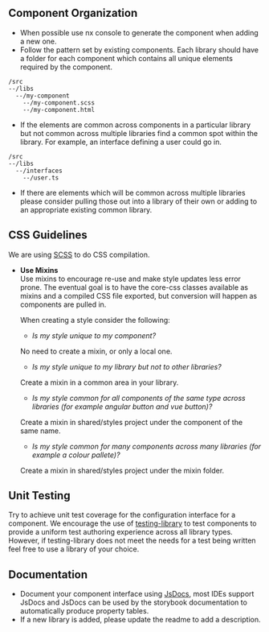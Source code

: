 ## Component Organization

- When possible use nx console to generate the component when adding a new one.
- Follow the pattern set by existing components. Each library should have a folder for each component which contains all unique elements required by the component.

```
/src
--/libs
  --/my-component
    --/my-component.scss
    --/my-component.html
```

- If the elements are common across components in a particular library but not common across multiple libraries find a common spot within the library. For example, an interface defining a user could go in.

```
/src
--/libs
  --/interfaces
    --/user.ts
```

- If there are elements which will be common across multiple libraries please consider pulling those out into a library of their own or adding to an appropriate existing common library.

## CSS Guidelines

We are using [SCSS](https://sass-lang.com/) to do CSS compilation.

- **Use Mixins**  
  Use mixins to encourage re-use and make style updates less error prone. The eventual goal is to have the core-css classes available as mixins and a compiled CSS file exported, but conversion will happen as components are pulled in.  
  
  When creating a style consider the following:
  - _Is my style unique to my component?_  
  
  No need to create a mixin, or only a local one.
  - _Is my style unique to my library but not to other libraries?_  
  
  Create a mixin in a common area in your library.
  - _Is my style common for all components of the same type across libraries (for example angular button and vue button)?_  
  
  Create a mixin in shared/styles project under the component of the same name.
  - _Is my style common for many components across many libraries (for example a colour pallete)?_  
  
  Create a mixin in shared/styles project under the mixin folder.

## Unit Testing

Try to achieve unit test coverage for the configuration interface for a component. We encourage the use of [testing-library](https://testing-library.com/) to test components to provide a uniform test authoring experience across all library types. However, if testing-library does not meet the needs for a test being written feel free to use a library of your choice.

## Documentation

- Document your component interface using [JsDocs](https://jsdoc.app/), most IDEs support JsDocs and JsDocs can be used by the storybook documentation to automatically produce property tables.
- If a new library is added, please update the readme to add a description.
